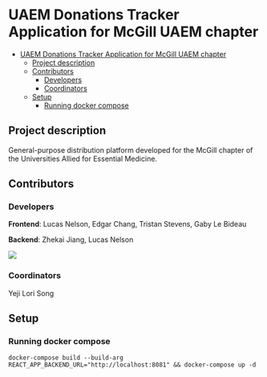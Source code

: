 # UAEM Donations Tracker Application for McGill UAEM chapter

- [UAEM Donations Tracker Application for McGill UAEM chapter](#uaem-donations-tracker-application-for-mcgill-uaem-chapter)
  - [Project description](#project-description)
  - [Contributors](#contributors)
    - [Developers](#developers)
    - [Coordinators](#coordinators)
  - [Setup](#setup)
    - [Running docker compose](#running-docker-compose)

## Project description

General-purpose distribution platform developed for the McGill chapter of the Universities Allied for Essential Medicine.

## Contributors 

### Developers

**Frontend**: Lucas Nelson, Edgar Chang, Tristan Stevens, Gaby Le Bideau

**Backend**: Zhekai Jiang, Lucas Nelson

[![](https://contrib.rocks/image?repo=Lucas44/mcgill-uaem-website)](https://github.com/Lucas44/mcgill-uaem-website/graphs/contributors)

### Coordinators

Yeji Lori Song

## Setup

### Running docker compose

`docker-compose build --build-arg REACT_APP_BACKEND_URL="http://localhost:8081" && docker-compose up -d`